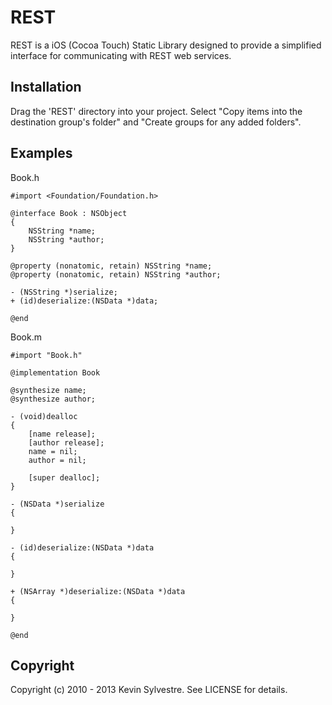 # REST

REST is a iOS (Cocoa Touch) Static Library designed to provide a simplified interface for communicating with REST web services.

## Installation

Drag the 'REST' directory into your project. Select "Copy items into the destination group's folder" and "Create groups for any added folders".
  
## Examples

Book.h

    #import <Foundation/Foundation.h>

    @interface Book : NSObject 
    {
    	NSString *name;
    	NSString *author;
    }

    @property (nonatomic, retain) NSString *name;
    @property (nonatomic, retain) NSString *author;
    
    - (NSString *)serialize;
    + (id)deserialize:(NSData *)data;

    @end
    
Book.m

    #import "Book.h"

    @implementation Book

    @synthesize name;
    @synthesize author;

    - (void)dealloc
    {
        [name release];
        [author release];
        name = nil;
        author = nil;
    
        [super dealloc];
    }
    
    - (NSData *)serialize
    {
      
    }
    
    - (id)deserialize:(NSData *)data
    {
      
    }
    
    + (NSArray *)deserialize:(NSData *)data
    {
      
    }

    @end

## Copyright

Copyright (c) 2010 - 2013 Kevin Sylvestre. See LICENSE for details.

